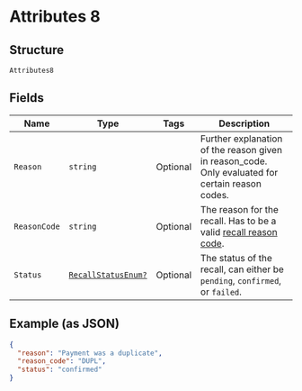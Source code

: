 
# Attributes 8

## Structure

`Attributes8`

## Fields

| Name | Type | Tags | Description |
|  --- | --- | --- | --- |
| `Reason` | `string` | Optional | Further explanation of the reason given in reason_code. Only evaluated for certain reason codes. |
| `ReasonCode` | `string` | Optional | The reason for the recall. Has to be a valid [recall reason code](http://api-docs.form3.tech/api.html#enumerations-recall-reason-codes). |
| `Status` | [`RecallStatusEnum?`](../../doc/models/recall-status-enum.md) | Optional | The status of the recall, can either be `pending`, `confirmed`, or `failed`. |

## Example (as JSON)

```json
{
  "reason": "Payment was a duplicate",
  "reason_code": "DUPL",
  "status": "confirmed"
}
```

